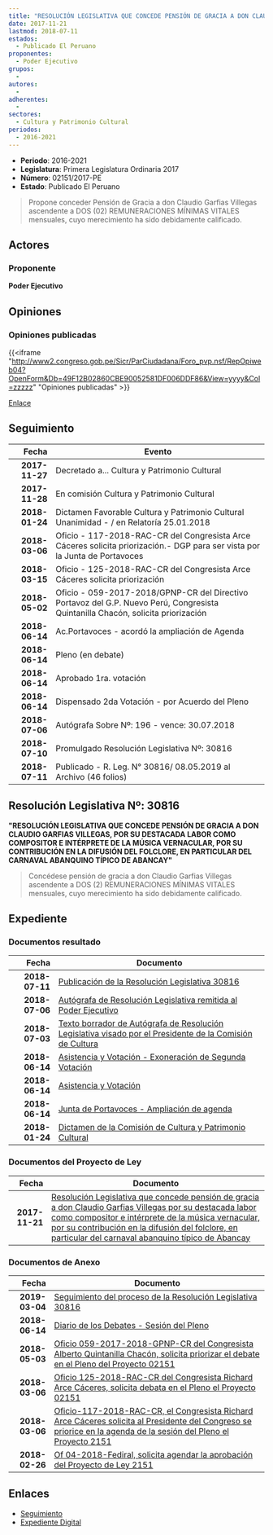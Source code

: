 ```yaml
---
title: "RESOLUCIÓN LEGISLATIVA QUE CONCEDE PENSIÓN DE GRACIA A DON CLAUDIO GARFIAS VILLEGAS, POR SU DESTACADA LABOR COMO COMPOSITOR E INTÉRPRETE DE LA MÚSICA VERNACULAR, POR SU CONTRIBUCIÓN EN LA DIFUSIÓN DEL FOLCLORE, EN PARTICULAR DEL CARNAVAL ABANQUINO TÍPICO DE ABANCAY"
date: 2017-11-21
lastmod: 2018-07-11
estados: 
  - Publicado El Peruano
proponentes: 
  - Poder Ejecutivo
grupos: 
  - 
autores: 
  - 
adherentes: 
  - 
sectores: 
  - Cultura y Patrimonio Cultural
periodos: 
  - 2016-2021
---
```


- **Periodo**: 2016-2021
- **Legislatura**: Primera Legislatura Ordinaria 2017
- **Número**: 02151/2017-PE
- **Estado**: Publicado El Peruano

> Propone conceder Pensión de Gracia a don Claudio Garfias Villegas ascendente a DOS (02) REMUNERACIONES MÍNIMAS VITALES mensuales, cuyo merecimiento ha sido debidamente calificado.


## Actores

### Proponente

**Poder Ejecutivo**


## Opiniones

### Opiniones publicadas

{{<iframe "http://www2.congreso.gob.pe/Sicr/ParCiudadana/Foro_pvp.nsf/RepOpiweb04?OpenForm&Db=49F12B02860CBE90052581DF006DDF86&View=yyyy&Col=zzzzz" "Opiniones publicadas" >}}

[Enlace](http://www2.congreso.gob.pe/Sicr/ParCiudadana/Foro_pvp.nsf/RepOpiweb04?OpenForm&Db=49F12B02860CBE90052581DF006DDF86&View=yyyy&Col=zzzzz)

## Seguimiento

| Fecha | Evento |
|------:|--------|
| **2017-11-27** | Decretado a... Cultura y Patrimonio Cultural|
| **2017-11-28** | En comisión Cultura y Patrimonio Cultural|
| **2018-01-24** | Dictamen Favorable Cultura y Patrimonio Cultural Unanimidad - / en Relatoría 25.01.2018|
| **2018-03-06** | Oficio - 117-2018-RAC-CR del Congresista Arce Cáceres solicita priorización.- DGP para ser vista por la Junta de Portavoces|
| **2018-03-15** | Oficio - 125-2018-RAC-CR del Congresista Arce Cáceres solicita priorización|
| **2018-05-02** | Oficio - 059-2017-2018/GPNP-CR del Directivo Portavoz del G.P. Nuevo Perú, Congresista Quintanilla Chacón, solicita priorización|
| **2018-06-14** | Ac.Portavoces - acordó la ampliación de Agenda|
| **2018-06-14** | Pleno (en debate)|
| **2018-06-14** | Aprobado 1ra. votación|
| **2018-06-14** | Dispensado 2da Votación - por Acuerdo del Pleno|
| **2018-07-06** | Autógrafa Sobre Nº: 196 - vence: 30.07.2018|
| **2018-07-10** | Promulgado Resolución Legislativa Nº: 30816|
| **2018-07-11** | Publicado - R. Leg. N° 30816/ 08.05.2019 al Archivo (46 folios)|

## Resolución Legislativa Nº: 30816

**"RESOLUCIÓN LEGISLATIVA QUE CONCEDE PENSIÓN DE GRACIA A DON CLAUDIO GARFIAS VILLEGAS, POR SU DESTACADA LABOR COMO COMPOSITOR E INTÉRPRETE DE LA MÚSICA VERNACULAR, POR SU CONTRIBUCIÓN EN LA DIFUSIÓN DEL FOLCLORE, EN PARTICULAR DEL CARNAVAL ABANQUINO TÍPICO DE ABANCAY"**

> Concédese pensión de gracia a don Claudio Garfias Villegas ascendente a DOS (2) REMUNERACIONES MÍNIMAS VITALES mensuales, cuyo merecimiento ha sido debidamente calificado.


## Expediente


### Documentos resultado

| Fecha | Documento |
|------:|--------|
| **2018-07-11** | [Publicación de la Resolución Legislativa 30816](http://www.leyes.congreso.gob.pe/Documentos/2016_2021/ADLP/Normas_Legales/30816-RLG.pdf) |
| **2018-07-06** | [Autógrafa de Resolución Legislativa remitida al Poder Ejecutivo](http://www.leyes.congreso.gob.pe/Documentos/2016_2021/ADLP/Texto_Aprobado/AU0215120180706..pdf) |
| **2018-07-03** | [Texto borrador de Autógrafa de Resolución Legislativa visado por el Presidente de la Comisión de Cultura](http://www.leyes.congreso.gob.pe/Documentos/2016_2021/Texto_Borrador_de_Autografa/BAU0215120180703.pdf) |
| **2018-06-14** | [Asistencia y Votación - Exoneración de Segunda Votación](http://www.leyes.congreso.gob.pe/Documentos/2016_2021/Asistencia_y_Votacion/Proyectos_de_Ley/Exoneracion_de_Segunda_Votacion/AVESV0215120180614.pdf) |
| **2018-06-14** | [Asistencia y Votación](http://www.leyes.congreso.gob.pe/Documentos/2016_2021/Asistencia_y_Votacion/Proyectos_de_Ley/AV0215120180614.pdf) |
| **2018-06-14** | [Junta de Portavoces - Ampliación de agenda](http://www.leyes.congreso.gob.pe/Documentos/2016_2021/Acuerdos/Junta_Portavoces/AJP0215120180614.pdf) |
| **2018-01-24** | [Dictamen de la Comisión de Cultura y Patrimonio Cultural](http://www.leyes.congreso.gob.pe/Documentos/2016_2021/Dictamenes/Proyectos_de_Ley/02151DC05MAY20180124.pdf) |

### Documentos del Proyecto de Ley

| Fecha | Documento |
|------:|--------|
| **2017-11-21** | [Resolución Legislativa que concede pensión de gracia a don Claudio Garfias Villegas por su destacada labor como compositor e intérprete de la música vernacular, por su contribución en la difusión del folclore, en particular del carnaval abanquino típico de Abancay](http://www.leyes.congreso.gob.pe/Documentos/2016_2021/Proyectos_de_Ley_y_de_Resoluciones_Legislativas/PL0215120171121..pdf) |

### Documentos de Anexo

| Fecha | Documento |
|------:|--------|
| **2019-03-04** | [Seguimiento del proceso de la Resolución Legislativa 30816](http://www.leyes.congreso.gob.pe/Documentos/2016_2021/Seguimiento_de_Proyectos_de_Ley/02151PL20190304.pdf) |
| **2018-06-14** | [Diario de los Debates - Sesión del Pleno](http://www.leyes.congreso.gob.pe/Documentos/2016_2021/ADLP/Diario_Debates/30816-TDD.pdf) |
| **2018-05-03** | [Oficio 059-2017-2018-GPNP-CR del Congresista Alberto Quintanilla Chacón, solicita priorizar el debate en el Pleno del Proyecto 02151](http://www.leyes.congreso.gob.pe/Documentos/2016_2021/Oficios/Congresistas/OFICIO-059-2017-2018-GPNP-CR.pdf) |
| **2018-03-06** | [Oficio 125-2018-RAC-CR del Congresista Richard Arce Cáceres, solicita debata en el Pleno el Proyecto 02151](http://www.leyes.congreso.gob.pe/Documentos/2016_2021/Oficios/Congresistas/OFICIO-125-2018-RAC-CR.pdf) |
| **2018-03-06** | [Oficio-117-2018-RAC-CR, el Congresista Richard Arce Cáceres solicita al Presidente del Congreso se priorice en la agenda de la sesión del Pleno el Proyecto 2151](http://www.leyes.congreso.gob.pe/Documentos/2016_2021/Oficios/Congresistas/OFICIO-117-2018-RAC-CR.pdf) |
| **2018-02-26** | [Of 04-2018-Fediral, solicita agendar la aprobación del Proyecto de Ley 2151](http://www.leyes.congreso.gob.pe/Documentos/2016_2021/Oficios/Otras_Instituciones/OF-04-2018-FEDIRAL.pdf) |

## Enlaces 

- [Seguimiento](http://www2.congreso.gob.pe/Sicr/TraDocEstProc/CLProLey2016.nsf/f7fff46988ca05b1052578e100829cc7/eb4d137931b65d58052581df005e0fc1?OpenDocument)
- [Expediente Digital](http://www2.congreso.gob.pe/Sicr/TraDocEstProc/CLProLey2016.nsf/f7fff46988ca05b1052578e100829cc7/eb4d137931b65d58052581df005e0fc1?OpenDocument&Click=05257FB7005EB655.eb71d0cf91d8294e05256cdf006b5706/$Body/0.1C6C)
